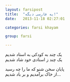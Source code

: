```yaml
---
layout: farsipost
title:  "یه فارسی دیگه!"
date:   2013-11-18 02:27:01

categories: farsi khayam 

group: farsi

---
```


یک چند به کودکی به استاد شدیم  
یک چند ز استادی خود شاد شدیم  


پایان سخن شنو که ما را چه رسید  
از خاک برآمدیم و بر باد شدیم...




[jekyll-gh]: https://github.com/mojombo/jekyll
[jekyll]:    http://jekyllrb.com
